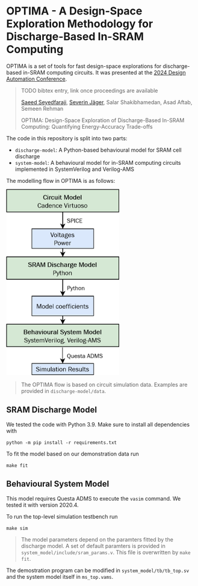 # OPTIMA - A Design-Space Exploration Methodology for Discharge-Based In-SRAM Computing

OPTIMA is a set of tools for fast design-space explorations for discharge-based in-SRAM computing circuits.
It was presented at the [2024 Design Automation Conference](https://www.dac.com/).

> TODO bibtex entry, link once proceedings are available
>
> [Saeed Seyedfaraji](mailto:saeed.seyedfaraji@tuwien.ac.at), [Severin Jäger](mailto:e1613004@student.tuwien.ac.at), Salar Shakibhamedan, Asad Aftab, Semeen Rehman
>
> OPTIMA: Design-Space Exploration of Discharge-Based In-SRAM Computing: Quantifying Energy-Accuracy Trade-offs

The code in this repository is split into two parts:

- `discharge-model`: A Python-based behavioural model for SRAM cell discharge
- `system-model`: A behavioural model for in-SRAM computing circuits implemented in SystemVerilog and Verilog-AMS

The modelling flow in OPTIMA is as follows:

<img src="img/flow.png" width="300">

> The OPTIMA flow is based on circuit simulation data. Examples are provided in `discharge-model/data`.

## SRAM Discharge Model

We tested the code with Python 3.9. Make sure to install all dependencies with

```
python -m pip install -r requirements.txt
```

To fit the model based on our demonstration data run

```
make fit
```

## Behavioural System Model

This model requires Questa ADMS to execute the `vasim` command.
We tested it with version 2020.4.

To run the top-level simulation testbench run

```
make sim
```

> The model parameters depend on the paramters fitted by the discharge model.
> A set of default paramters is provided in `system_model/include/sram_params.v`.
> This file is overwritten by `make fit`.

The demostration program can be modified in `system_model/tb/tb_top.sv` and the system model itself in `ms_top.vams`.
